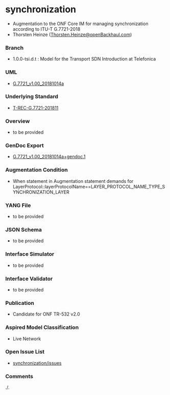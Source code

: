 # synchronization
- Augmentation to the ONF Core IM for managing synchronization according to ITU-T G.7721-2018
- Thorsten Heinze (Thorsten.Heinze@openBackhaul.com)

### Branch
- 1.0.0-tsi.d.t : Model for the Transport SDN Introduction at Telefonica

### UML
- [G.7721_v1.00_20181014a](./G.7721_v1.00_20181014a.zip)

### Underlying Standard
- [T-REC-G.7721-201811](./T-REC-G.7721-201811.pdf)

### Overview 
- to be provided

### GenDoc Export
- [G.7721_v1.00_20181014a+gendoc.1](./G.7721_v1.00_20181014a+gendoc.1.docx)

### Augmentation Condition
- When statement in Augmentation statement demands for LayerProtocol::layerProtocolName==LAYER_PROTOCOL_NAME_TYPE_SYNCHRONIZATION_LAYER

### YANG File
- to be provided

### JSON Schema
- to be provided

### Interface Simulator
- to be provided

### Interface Validator
- to be provided

### Publication
- Candidate for ONF TR-532 v2.0

### Aspired Model Classification
- Live Network

### Open Issue List
- [synchronization/issues](../../issues)

### Comments
./.
